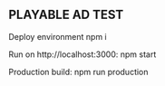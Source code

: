 ## PLAYABLE AD TEST
Deploy environment
npm i

Run on http://localhost:3000:
npm start

Production build:
npm run production

